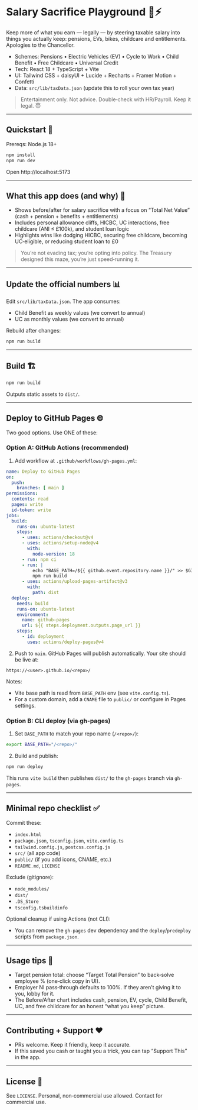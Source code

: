 # Salary Sacrifice Playground 💸⚡

Keep more of what you earn — legally — by steering taxable salary into things you actually keep: pensions, EVs, bikes, childcare and entitlements. Apologies to the Chancellor.

- Schemes: Pensions • Electric Vehicles (EV) • Cycle to Work • Child Benefit • Free Childcare • Universal Credit
- Tech: React 18 + TypeScript + Vite
- UI: Tailwind CSS + daisyUI + Lucide + Recharts + Framer Motion + Confetti
- Data: `src/lib/taxData.json` (update this to roll your own tax year)

> Entertainment only. Not advice. Double‑check with HR/Payroll. Keep it legal. 😇

---

## Quickstart 🚀

Prereqs: Node.js 18+

```bash
npm install
npm run dev
```

Open http://localhost:5173

---

## What this app does (and why) 🧪

- Shows before/after for salary sacrifice with a focus on “Total Net Value” (cash + pension + benefits + entitlements)
- Includes personal allowance cliffs, HICBC, UC interactions, free childcare (ANI ≤ £100k), and student loan logic
- Highlights wins like dodging HICBC, securing free childcare, becoming UC‑eligible, or reducing student loan to £0

> You’re not evading tax; you’re opting into policy. The Treasury designed this maze, you’re just speed‑running it.

---

## Update the official numbers 📊

Edit `src/lib/taxData.json`. The app consumes:
- Child Benefit as weekly values (we convert to annual)
- UC as monthly values (we convert to annual)

Rebuild after changes:

```bash
npm run build
```

---

## Build 🏗️

```bash
npm run build
```

Outputs static assets to `dist/`.

---

## Deploy to GitHub Pages 🌐

Two good options. Use ONE of these:

### Option A: GitHub Actions (recommended)

1) Add workflow at `.github/workflows/gh-pages.yml`:

```yaml
name: Deploy to GitHub Pages
on:
  push:
    branches: [ main ]
permissions:
  contents: read
  pages: write
  id-token: write
jobs:
  build:
    runs-on: ubuntu-latest
    steps:
      - uses: actions/checkout@v4
      - uses: actions/setup-node@v4
        with:
          node-version: 18
      - run: npm ci
      - run: |
          echo "BASE_PATH=/${{ github.event.repository.name }}/" >> $GITHUB_ENV
          npm run build
      - uses: actions/upload-pages-artifact@v3
        with:
          path: dist
  deploy:
    needs: build
    runs-on: ubuntu-latest
    environment:
      name: github-pages
      url: ${{ steps.deployment.outputs.page_url }}
    steps:
      - id: deployment
        uses: actions/deploy-pages@v4
```

2) Push to `main`. GitHub Pages will publish automatically. Your site should be live at:

```
https://<user>.github.io/<repo>/
```

Notes:
- Vite base path is read from `BASE_PATH` env (see `vite.config.ts`).
- For a custom domain, add a `CNAME` file to `public/` or configure in Pages settings.

### Option B: CLI deploy (via gh-pages)

1) Set `BASE_PATH` to match your repo name (`/<repo>/`):

```bash
export BASE_PATH="/<repo>/"
```

2) Build and publish:

```bash
npm run deploy
```

This runs `vite build` then publishes `dist/` to the `gh-pages` branch via `gh-pages`.

---

## Minimal repo checklist ✅

Commit these:
- `index.html`
- `package.json`, `tsconfig.json`, `vite.config.ts`
- `tailwind.config.js`, `postcss.config.js`
- `src/` (all app code)
- `public/` (if you add icons, CNAME, etc.)
- `README.md`, `LICENSE`

Exclude (gitignore):
- `node_modules/`
- `dist/`
- `.DS_Store`
- `tsconfig.tsbuildinfo`

Optional cleanup if using Actions (not CLI):
- You can remove the `gh-pages` dev dependency and the `deploy`/`predeploy` scripts from `package.json`.

---

## Usage tips 🧠

- Target pension total: choose “Target Total Pension” to back‑solve employee % (one‑click copy in UI).
- Employer NI pass‑through defaults to 100%. If they aren’t giving it to you, lobby for it.
- The Before/After chart includes cash, pension, EV, cycle, Child Benefit, UC, and free childcare for an honest “what you keep” picture.

---

## Contributing + Support ❤️

- PRs welcome. Keep it friendly, keep it accurate.
- If this saved you cash or taught you a trick, you can tap “Support This” in the app.

---

## License 📜

See `LICENSE`. Personal, non‑commercial use allowed. Contact for commercial use.
